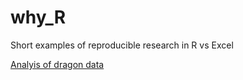 # why_R
Short examples of reproducible research in R vs Excel

[Analyis of dragon data](https://github.com/ianhandel/why_R/blob/master/code/01_analyse_dragon-data_20171019.md)

